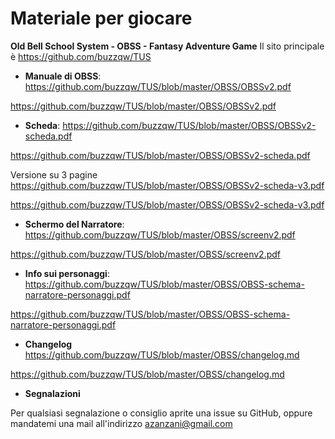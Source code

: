 # Materiale per giocare

**Old Bell School System - OBSS - Fantasy Adventure Game**
Il sito principale è https://github.com/buzzqw/TUS

* **Manuale di OBSS**:
https://github.com/buzzqw/TUS/blob/master/OBSS/OBSSv2.pdf

https://github.com/buzzqw/TUS/blob/master/OBSS/OBSSv2.pdf

* **Scheda**:
https://github.com/buzzqw/TUS/blob/master/OBSS/OBSSv2-scheda.pdf

https://github.com/buzzqw/TUS/blob/master/OBSS/OBSSv2-scheda.pdf

Versione su 3 pagine
https://github.com/buzzqw/TUS/blob/master/OBSS/OBSSv2-scheda-v3.pdf

https://github.com/buzzqw/TUS/blob/master/OBSS/OBSSv2-scheda-v3.pdf

* **Schermo del Narratore**:
https://github.com/buzzqw/TUS/blob/master/OBSS/screenv2.pdf

https://github.com/buzzqw/TUS/blob/master/OBSS/screenv2.pdf

* **Info sui personaggi**:
https://github.com/buzzqw/TUS/blob/master/OBSS/OBSS-schema-narratore-personaggi.pdf

https://github.com/buzzqw/TUS/blob/master/OBSS/OBSS-schema-narratore-personaggi.pdf

* **Changelog** https://github.com/buzzqw/TUS/blob/master/OBSS/changelog.md

https://github.com/buzzqw/TUS/blob/master/OBSS/changelog.md

* **Segnalazioni**

Per qualsiasi segnalazione o consiglio aprite una issue su GitHub, oppure mandatemi una mail all'indirizzo azanzani@gmail.com
